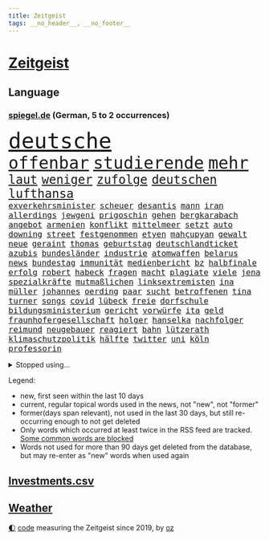 ```yaml
---
title: Zeitgeist
tags: __no_header__, __no_footer__
---
```


# [Zeitgeist](https://oliz.io/zeitgeist/)

## Language

<h3><a href="https://www.spiegel.de" target="_blank">spiegel.de</a> (German, 5 to 2 occurrences)</h3>
<p style="font-family:monospace">
<span style="font-size:32pt"><a href="news_links.html#deutsche" class="current">deutsche</a></span>
<br>
<span style="font-size:25pt"><a href="news_links.html#offenbar" class="current">offenbar</a></span>
<span style="font-size:25pt"><a href="news_links.html#studierende" class="current">studierende</a></span>
<span style="font-size:25pt"><a href="news_links.html#mehr" class="current">mehr</a></span>
<br>
<span style="font-size:18pt"><a href="news_links.html#laut" class="current">laut</a></span>
<span style="font-size:18pt"><a href="news_links.html#weniger" class="current">weniger</a></span>
<span style="font-size:18pt"><a href="news_links.html#zufolge" class="current">zufolge</a></span>
<span style="font-size:18pt"><a href="news_links.html#deutschen" class="current">deutschen</a></span>
<span style="font-size:18pt"><a href="news_links.html#lufthansa" class="current">lufthansa</a></span>
<br>
<span style="font-size:12pt"><a href="news_links.html#exverkehrsminister" class="new">exverkehrsminister</a></span>
<span style="font-size:12pt"><a href="news_links.html#scheuer" class="new">scheuer</a></span>
<span style="font-size:12pt"><a href="news_links.html#desantis" class="current">desantis</a></span>
<span style="font-size:12pt"><a href="news_links.html#mann" class="current">mann</a></span>
<span style="font-size:12pt"><a href="news_links.html#iran" class="current">iran</a></span>
<span style="font-size:12pt"><a href="news_links.html#allerdings" class="current">allerdings</a></span>
<span style="font-size:12pt"><a href="news_links.html#jewgeni" class="current">jewgeni</a></span>
<span style="font-size:12pt"><a href="news_links.html#prigoschin" class="current">prigoschin</a></span>
<span style="font-size:12pt"><a href="news_links.html#gehen" class="current">gehen</a></span>
<span style="font-size:12pt"><a href="news_links.html#bergkarabach" class="current">bergkarabach</a></span>
<span style="font-size:12pt"><a href="news_links.html#angebot" class="current">angebot</a></span>
<span style="font-size:12pt"><a href="news_links.html#armenien" class="current">armenien</a></span>
<span style="font-size:12pt"><a href="news_links.html#konflikt" class="current">konflikt</a></span>
<span style="font-size:12pt"><a href="news_links.html#mittelmeer" class="current">mittelmeer</a></span>
<span style="font-size:12pt"><a href="news_links.html#setzt" class="current">setzt</a></span>
<span style="font-size:12pt"><a href="news_links.html#auto" class="current">auto</a></span>
<span style="font-size:12pt"><a href="news_links.html#downing" class="current">downing</a></span>
<span style="font-size:12pt"><a href="news_links.html#street" class="current">street</a></span>
<span style="font-size:12pt"><a href="news_links.html#festgenommen" class="current">festgenommen</a></span>
<span style="font-size:12pt"><a href="news_links.html#etyen" class="new">etyen</a></span>
<span style="font-size:12pt"><a href="news_links.html#mahçupyan" class="new">mahçupyan</a></span>
<span style="font-size:12pt"><a href="news_links.html#gewalt" class="current">gewalt</a></span>
<span style="font-size:12pt"><a href="news_links.html#neue" class="current">neue</a></span>
<span style="font-size:12pt"><a href="news_links.html#geraint" class="new">geraint</a></span>
<span style="font-size:12pt"><a href="news_links.html#thomas" class="current">thomas</a></span>
<span style="font-size:12pt"><a href="news_links.html#geburtstag" class="current">geburtstag</a></span>
<span style="font-size:12pt"><a href="news_links.html#deutschlandticket" class="current">deutschlandticket</a></span>
<span style="font-size:12pt"><a href="news_links.html#azubis" class="current">azubis</a></span>
<span style="font-size:12pt"><a href="news_links.html#bundesländer" class="current">bundesländer</a></span>
<span style="font-size:12pt"><a href="news_links.html#industrie" class="current">industrie</a></span>
<span style="font-size:12pt"><a href="news_links.html#atomwaffen" class="current">atomwaffen</a></span>
<span style="font-size:12pt"><a href="news_links.html#belarus" class="current">belarus</a></span>
<span style="font-size:12pt"><a href="news_links.html#news" class="current">news</a></span>
<span style="font-size:12pt"><a href="news_links.html#bundestag" class="current">bundestag</a></span>
<span style="font-size:12pt"><a href="news_links.html#immunität" class="current">immunität</a></span>
<span style="font-size:12pt"><a href="news_links.html#medienbericht" class="current">medienbericht</a></span>
<span style="font-size:12pt"><a href="news_links.html#bz" class="new">bz</a></span>
<span style="font-size:12pt"><a href="news_links.html#halbfinale" class="current">halbfinale</a></span>
<span style="font-size:12pt"><a href="news_links.html#erfolg" class="current">erfolg</a></span>
<span style="font-size:12pt"><a href="news_links.html#robert" class="current">robert</a></span>
<span style="font-size:12pt"><a href="news_links.html#habeck" class="current">habeck</a></span>
<span style="font-size:12pt"><a href="news_links.html#fragen" class="current">fragen</a></span>
<span style="font-size:12pt"><a href="news_links.html#macht" class="current">macht</a></span>
<span style="font-size:12pt"><a href="news_links.html#plagiate" class="new">plagiate</a></span>
<span style="font-size:12pt"><a href="news_links.html#viele" class="current">viele</a></span>
<span style="font-size:12pt"><a href="news_links.html#jena" class="current">jena</a></span>
<span style="font-size:12pt"><a href="news_links.html#spezialkräfte" class="current">spezialkräfte</a></span>
<span style="font-size:12pt"><a href="news_links.html#mutmaßlichen" class="current">mutmaßlichen</a></span>
<span style="font-size:12pt"><a href="news_links.html#linksextremisten" class="new">linksextremisten</a></span>
<span style="font-size:12pt"><a href="news_links.html#ina" class="new">ina</a></span>
<span style="font-size:12pt"><a href="news_links.html#müller" class="current">müller</a></span>
<span style="font-size:12pt"><a href="news_links.html#johannes" class="current">johannes</a></span>
<span style="font-size:12pt"><a href="news_links.html#oerding" class="new">oerding</a></span>
<span style="font-size:12pt"><a href="news_links.html#paar" class="current">paar</a></span>
<span style="font-size:12pt"><a href="news_links.html#sucht" class="current">sucht</a></span>
<span style="font-size:12pt"><a href="news_links.html#betroffenen" class="current">betroffenen</a></span>
<span style="font-size:12pt"><a href="news_links.html#tina" class="current">tina</a></span>
<span style="font-size:12pt"><a href="news_links.html#turner" class="new">turner</a></span>
<span style="font-size:12pt"><a href="news_links.html#songs" class="current">songs</a></span>
<span style="font-size:12pt"><a href="news_links.html#covid" class="current">covid</a></span>
<span style="font-size:12pt"><a href="news_links.html#lübeck" class="current">lübeck</a></span>
<span style="font-size:12pt"><a href="news_links.html#freie" class="current">freie</a></span>
<span style="font-size:12pt"><a href="news_links.html#dorfschule" class="new">dorfschule</a></span>
<span style="font-size:12pt"><a href="news_links.html#bildungsministerium" class="current">bildungsministerium</a></span>
<span style="font-size:12pt"><a href="news_links.html#gericht" class="current">gericht</a></span>
<span style="font-size:12pt"><a href="news_links.html#vorwürfe" class="current">vorwürfe</a></span>
<span style="font-size:12pt"><a href="news_links.html#ita" class="new">ita</a></span>
<span style="font-size:12pt"><a href="news_links.html#geld" class="current">geld</a></span>
<span style="font-size:12pt"><a href="news_links.html#fraunhofergesellschaft" class="new">fraunhofergesellschaft</a></span>
<span style="font-size:12pt"><a href="news_links.html#holger" class="current">holger</a></span>
<span style="font-size:12pt"><a href="news_links.html#hanselka" class="new">hanselka</a></span>
<span style="font-size:12pt"><a href="news_links.html#nachfolger" class="current">nachfolger</a></span>
<span style="font-size:12pt"><a href="news_links.html#reimund" class="new">reimund</a></span>
<span style="font-size:12pt"><a href="news_links.html#neugebauer" class="new">neugebauer</a></span>
<span style="font-size:12pt"><a href="news_links.html#reagiert" class="current">reagiert</a></span>
<span style="font-size:12pt"><a href="news_links.html#bahn" class="current">bahn</a></span>
<span style="font-size:12pt"><a href="news_links.html#lützerath" class="current">lützerath</a></span>
<span style="font-size:12pt"><a href="news_links.html#klimaschutzpolitik" class="current">klimaschutzpolitik</a></span>
<span style="font-size:12pt"><a href="news_links.html#hälfte" class="current">hälfte</a></span>
<span style="font-size:12pt"><a href="news_links.html#twitter" class="current">twitter</a></span>
<span style="font-size:12pt"><a href="news_links.html#uni" class="current">uni</a></span>
<span style="font-size:12pt"><a href="news_links.html#köln" class="current">köln</a></span>
<span style="font-size:12pt"><a href="news_links.html#professorin" class="current">professorin</a></span>
</p>
<details>
<summary>Stopped using...</summary>
<p class="former" style="font-size:12pt">
gerüchte(946) dauerhaft(945) chelsea(944) ehemaligen(944) paare(944) arm(943) ausnahmezustand(943) frank(943) aussicht(942) christoph(942) entdeckte(942) fort(942) vorsitzende(942) investoren(941) maßnahme(941) nahmen(941) 2018(940) altes(940) beobachtet(940) hinterher(940) instagram(940) scheidet(940) september(940) staatschef(940) 21(939) alternativen(939) attentat(939) brauchte(939) erfahrungen(939) gemeinde(939) infiziert(939) innenminister(939) mario(939) polens(939) streicht(939) coronakrise(938) einzelnen(938) kennen(938) negativ(938) netflix(938) prominente(938) richten(938) teslachef(938) wehren(938) übergeben(938) normal(937) tötung(937) verlierer(937) version(937) versuchten(937) wirken(937) 22(936) belasten(936) dezember(936) höher(936) jedenfalls(936) langer(936) villa(936) berühmt(935) blickt(935) davor(935) gebraucht(935) sicherheitskräfte(935) woher(935) anbieten(934) bestraft(934) brexit(934) hingegen(934) lüge(934) schlimmsten(934) sperrt(934) springt(934) ursachen(934) vermutet(934) verschwand(934) dürfe(933) erinnern(933) verspielt(933) ermittlern(932) sah(932) oppositionelle(931) reißt(931) trainiert(931) 42(930) bewährungsstrafe(930) käufer(930) stammt(930) dreht(929) entscheidend(929) lernt(929) amerikanischen(928) meint(928) tatverdächtigen(928) jüngere(927) normalität(927) verteidigen(927) 1500(925) gold(924) kabul(923) mecklenburgvorpommern(923) olympische(923) änderungen(923) bundesgerichtshof(922) verbände(922) aufhalten(921) einschätzung(921) erwachsenen(920) bestmarke(918) einiger(918) touristen(916) antrag(915) präsenz(915) rechtsstreit(915) halbe(914) politikerin(914) trug(914) offenbart(913) spitzenreiter(913) engpässe(912) fortsetzung(912) wirbel(912) münster(911) folter(908) tisch(908) unterschrieben(908) kassieren(906) kapitel(904) atomkraft(902) dutzend(902) rutschte(901) thüringer(900) einblick(898) günther(898) geblieben(897) gewarnt(897) sarah(896) erhöhung(894) bewegt(893) kanadas(892) nächstes(890) kontert(887) daheim(885) gebieten(882) marine(880) rache(880) mängel(879) blinken(876) zusätzliche(875) sachen(859) gewinne(839) 95(833) währung(833) autobauer(827) gezielt(819) medaille(795) athen(781) angebote(764) rumänien(761) kubicki(748) höchster(747) interessen(745) finanziert(738) fußballnationalmannschaft(738) trost(734) genossen(711) videoaufnahmen(699) knochen(688) sergej(681) traditionelle(680) auswärtige(677) irre(670) britisches(666) kalte(666) landsleute(651) technischen(649) karrierecoach(644) inszenieren(642) funktionen(625) 400000(623) erkrankte(623) anlage(617) ausfälle(610) mike(610) zorn(606) eindeutig(604) papiere(603) irritiert(600) wachsende(600) fehlender(597) kursieren(585) medwedew(579) bedrängnis(577) gestiegenen(577) verschlechtert(573) halbes(566) aktivitäten(560) weißer(556) verteidiger(554) 41(552) überrollt(549) baldwin(547) oberlandesgericht(546) unserem(532) geringer(530) schusswaffen(530) außenministerium(519) taucht(518) verschiedenen(515) ärztin(514) buschmann(505) eukommissionschefin(502) windräder(501) transport(496) weltbekannt(494) aufgestellt(491) leitete(491) systematisch(486) kahn(485) zusammenhalt(485) euch(468) wagt(467) überraschungen(457) 62(456) heißen(455) flughäfen(452) aufhören(451) zurecht(450) behauptete(447) betreibt(445) verübt(438) ausgeweitet(437) pornos(436) fluss(435) zugenommen(433) ukrainenews(432) sperre(425) stoff(422) dieter(420) marathon(416) kriegsverbrechen(414) mariupol(413) gefangenschaft(412) andrej(405) raser(400) geheiratet(396) ansturm(395) energiekonzerne(395) öffentlicher(395) humor(386) schönen(379) reguläre(377) abgetrieben(375) anschuldigungen(375) niedergeschlagen(362) szenario(362) alec(361) fahrräder(361) abgeschaltet(360) airport(360) franzosen(360) verfassungswidrig(359) falscher(357) mobbing(357) 1200(355) ran(353) ausgebaut(351) zunahme(351) grünenpolitikerin(350) beatles(349) diejenigen(348) fire(347) gelobt(347) riesigen(347) bgh(346) chinesischer(346) exmann(338) paderborn(338) dfbpokals(334) laufender(333) inmitten(328) sprung(328) gegenwart(327) tagsüber(325) turbulenzen(325) missbrauchsvorwürfe(324) youtube(324) justizminister(323) brasilianischen(322) möbel(320) baum(314) rudert(314) beute(311) zusagen(311) beteuert(310) verteilen(310) jemals(309) bundeskartellamt(305) ursprung(305) würdigen(305) einleiten(304) kilo(304) ausgewertet(303) franziska(303) giffey(303) pochen(303) umfang(302) teuersten(301) verkehrsministerium(301) folgten(299) festgenommene(297) streikt(295) trendwende(293) mächtigste(292) schottlands(291) japanischer(289) glänzte(285) offenlegen(285) angehoben(284) gewisse(279) moderator(279) zugverkehr(279) erzürnt(277) gefüllt(277) auszusetzen(274) schlimmeres(273) diktatur(271) beseitigt(269) flüssen(268) selbstbewusstsein(267) verabschiedete(267) garantiert(265) andauernden(261) ganzes(261) schach(261) heikle(260) lebenslange(260) wählte(260) alex(259) klappen(257) biografie(256) sicherer(256) belastungen(251) klettert(249) farben(247) benko(245) nackt(244) preisgekrönte(243) skizziert(243) eingreifen(242) verbündeter(242) kontroverse(241) engen(240) unabhängigen(238) einsteigen(237) umweg(236) sechsten(235) ausgenutzt(233) wüste(233) kranke(232) unbestimmte(231) verbringen(231) atomausstieg(230) juristische(230) aufruhr(229) befreiten(228) vegane(226) kollegin(225) begegnung(224) entschlossenheit(224) psychologin(224) verstorbene(224) ehrung(222) buffalo(221) haustier(221) treibhausgase(220) eingeschaltet(219) co₂ausstoß(218) königshauses(218) penibel(217) abwesenheit(214) erzeugerpreise(212) spaltet(212) enormen(211) nebel(210) forscherinnen(209) bischof(208) bischofskonferenz(208) gräueltaten(208) sparkurs(208) übergewicht(207) geheimdokumente(205) gefangenen(204) rechtfertigt(204) erben(201) mats(200) carter(199) deuten(199) füllkrug(199) niclas(199) rust(199) synagoge(198) nflprofi(197) halyna(196) hutchins(196) kamerafrau(196) teenagerin(196) beschweren(195) entführt(195) leukämie(194) alaska(193) neuheiten(193) schwarzer(193) klimaminister(192) katholischer(191) umbruch(190) harrt(189) rentenalter(189) gefälscht(188) bekenntnis(187) luftangriffe(187) sämtliche(186) fängt(185) obst(184) befragung(183) general(183) genuss(183) schlusslicht(183) beratung(182) loben(182) prangert(182) staatsoper(182) amerikanerin(181) cannabislegalisierung(181) husten(180) journalistenverband(180) ausverkauft(179) volkswirtschaft(179) krankenhausreform(178) inhalten(177) nüchtern(176) aktionäre(175) japanisches(175) schmeißt(171) ausharren(170) comedian(170) finanzaufsicht(170) renner(170) usrepräsentantenhaus(170) wurm(170) autofahrerin(168) bamberg(168) benedikt(167) düpiert(167) miles(167) stimmten(167) uskongress(167) fing(166) plastik(166) verborgen(166) bertelsmann(165) gefallenen(165) trotzen(165) verschicken(165) zew(165) arbeiterklasse(164) enttarnt(164) verdoppeln(164) zerschlagen(164) rennens(161) roland(160) ungehorsam(160) überwacht(160) wagnergruppe(159) echter(158) handlungen(158) hsvprofi(158) stereotype(158) vušković(158) bundesverdienstkreuz(157) männlich(157) bestellen(156) langfristige(156) bafin(155) gipfeltreffen(155) bahnverkehr(154) enthüllungen(153) geldhaus(152) gesetzliche(151) leeren(151) servieren(151) usmilitärs(151) vorkommen(151) sportgeschichte(150) tvmoderatorin(150) vorverkauf(150) eingerichtet(149) geschwiegen(149) dunkelheit(148) usjournalist(148) warnstreik(148) elternzeit(147) verbrennungen(147) aggressiver(146) besitzen(146) einsatzkräften(146) internationalem(145) weltmeisterschaften(145) jahresbeginn(144) totale(144) schwimmbädern(143) erstickt(142) gewässern(142) workation(142) abgewiesen(141) dritter(141) hauptstadtflughafen(141) parkplatz(141) satt(141) stürmen(141) ussanktionen(141) 64(140) plötzlichen(140) bundesrechnungshof(139) reformieren(139) geschätzt(138) entsendung(137) opferzahl(137) 70000(136) legendäre(136) vätern(136) beheben(135) faschisten(135) flüchtete(135) gefälschten(135) philadelphia(134) streitkräften(134) gebet(133) prangern(133) streamingdienst(133) unglaublich(133) abbott(132) hecking(132) axelspringerverlag(131) praxis(131) verkehrspolitik(131) aufholjagden(130) biontech(130) klüger(130) vorherige(130) überfüllt(129) schlagerstar(128) ziviler(128) nachthimmel(127) besonderer(126) eva(126) sportjournalist(126) waffenrecht(126) verdreifacht(125) volkspartei(124) exchef(123) luftverschmutzung(123) hai(122) hinkt(122) tiefgarage(122) verlassene(122) ludwigshafen(121) schatz(121) ausstand(120) knall(120) parteiausschluss(120) flugabwehrsystem(119) mächtig(119) niederschlag(119) satellitenbild(119) schliche(119) zufällig(119) einmarsch(118) kriegsschiffe(118) tanzt(118) versinken(118) ersatzfreiheitsstrafen(117) berufungsverfahren(115) meditation(115) sechsmal(115) verfolger(114) baubranche(113) leichnam(113) abgesichert(112) krakau(112) lebenslauf(112) unschuld(112) initiative(111) mitgerissen(111) rettungswagen(111) todesopfern(111) desinteresse(110) franco(110) gesammelt(110) miete(110) minderjährigen(110) bewahren(109) fahrschein(109) anhörung(108) stoppten(108) unosicherheitsrat(108) heimatland(107) beschwört(106) handballer(106) neujahrstag(106) reserve(106) verleumdung(106) veröffentlichten(106) ampelbündnis(105) bills(105) bänke(105) damar(105) hamlin(105) herzstillstand(105) befehl(104) bildungsungerechtigkeit(104) notaufnahmen(104) ausdruck(103) flaschen(103) wikipedia(103) gemessen(102) lithium(102) rettungsdienst(101) schneepflug(101) wiederholte(101) eigentum(100) elena(100) islamistischen(100) komplizierte(100) teich(99) verdienten(99) burkina(98) faso(98) orbit(98) bohlen(97) moralischen(97) gewicht(96) schritten(96) verbindliche(96) abwanderung(95) losgegangen(95) ramstein(95) gelangt(94) genötigt(94) swetlana(94) zusätzlicher(94) birkenstock(93) winken(93) anzusehen(92) beleidigte(92) dame(92) rentenreform(92) aufbruch(91) büste(91) hilfreich(91) landwirtschaftsminister(91) streiktage(91) 47jährige(90) achtsamkeit(90) beispiele(90) nacktfotos(90) zubehör(90) berlinbrandenburg(89) finnlands(89) juventus(89) mumifizierte(89) playlist(89) siegessicher(89) augenzeugin(88) botschafters(88) fahrlässiger(88) hunderter(88) raketentreffer(88) regierungsvertreter(88) zurückgelegt(88) abramspanzer(87) abramspanzern(87) anderswo(87) bienen(87) building(87) bundesverteidigungsminister(87) festangestellte(87) gramm(87) ineffizient(87) tagesspiegels(87) verspielen(87) vorzubereiten(87) agrarminister(86) dicken(86) döpfner(86) juice(86) kansas(86) lokalrivalen(86) prüde(86) schneepflugunfall(86) angemeldet(85) angezündet(85) eagles(85) gelockt(85) green(85) offenbaren(85) pendeln(85) annahmen(84) josip(84) laufbahn(84) milliardäre(84) allerlei(83) bewertet(83) ingolstadt(83) spiegelspitzengespräch(83) 480(82) beitritt(82) ehesten(82) kürze(82) miliz(82) wahlomat(82) abgehalten(81) abiturienten(81) beilegen(81) delikte(81) jährt(81) messerangriffs(81) ukrainern(81) bessert(80) kunststoff(80) parteispitze(80) reisten(80) versand(80) wirtschaftssenatorin(80) aufgegriffen(79) kolumbianischen(79) realitätscheck(79) reiz(79) ritual(79) verwunderung(79) bataillon(78) beanstandet(78) einsatzes(78) geburtsklinik(78) gleichgeschlechtliche(78) hiphop(78) nachträglich(78) ungesund(78) waffengesetze(78) zahlende(78) ankündigt(77) berlinkreuzberg(77) blauer(77) bundesligageschichte(77) dröge(77) protokolle(77) filialnetz(76) positiver(76) rostock(76) umgerechnet(76) vermittler(76) 58jährige(75) anpassen(75) ballett(75) chile(75) fredrich(75) irist(75) katapultgründer(75) rettenden(75) reuter(75) vertreibt(75) atmen(74) ausgrabungen(74) bestritt(74) bundesbürger(74) greifswald(74) makler(74) währte(74) aktionären(73) disqualifiziert(73) knacken(73) socialmediaplattformen(73) souveränität(73) strahlende(73) wider(73) ausschluss(72) betrieblichen(72) langsame(72) objekt(72) siebenjähriger(72) tsg(72) topmodel(71) behinderte(70) entkräftet(70) entschlossen(70) erholt(70) feinstaub(70) nicolaus(70) stolpert(70) willkürlich(70) genfer(69) kapstadt(69) kaufte(69) nationalsozialistischen(69) untergrunds(69) 42jähriger(68) brigitte(68) kurzfristiger(68) ss(68) verdichef(68) verglichen(68) werneke(68) bewerten(67) doof(67) dorthin(67) erdboden(67) krebskranke(67) kritikerin(67) notwehr(67) retourkutsche(67) sensoren(67) topdiplomat(67) vollständiger(67) ballettchef(66) begründungen(66) hurts(66) jalen(66) natochef(66) sofern(66) verbrenneraus(66) bundesvorstand(65) diäten(65) eigenschaft(65) erklärungsnöte(65) marina(65) schwangerschaftsabbrüche(65) durchquert(64) enthauptet(64) immobilienbranche(64) scheidung(64) schoa(64) traditionsverein(64) warb(64) zwickau(64) abzulegen(63) amokfahrt(63) berlinern(63) hässliches(63) kurfürstendamm(63) saufen(63) schwimmbad(63) warschauer(63) zogen(63) belohnung(62) größerer(62) heimsieg(62) krachen(62) landtagsabgeordneter(62) mediengruppe(62) preisaufschläge(62) runder(62) schusswaffe(62) anhand(61) captain(61) hintereinander(61) muttersprache(61) samsung(61) spiegelranking(61) vage(61) wirbeln(61) zelebriert(61) aldi(60) bildungsministerin(60) chat(60) christophe(60) derer(60) galtier(60) hitlertagebücher(60) mannschaftsbus(60) zukünftig(60) zweieinhalb(60) betriebsrente(59) erschien(59) gurken(59) kreativ(59) obduziert(59) peugeot(59) pickups(59) elite(58) jünger(58) mischung(58) o’connell(58) prosiebenshow(58) ruht(58) sixties(58) weitreichenden(58) bärin(57) heinz(57) mobilisiert(57) staatlich(57) abzubauen(56) erinnerungsstücke(56) geschwindigkeitskontrollen(56) hilfsbereitschaft(56) kais(56) kämpften(56) saied(56) sicherheitspolitik(56) verschleppung(56) windenergie(56) wmmedaillen(56) barron(55) familienmitglieder(55) fulda(55) kuriosem(55) manhattan(55) up(55) angeschlossen(54) berufe(54) gefälschte(54) jose(54) reicher(54) reum(54) tunesische(54) unterzeichnet(54) /(53) beeinflussen(53) kindergrundsicherung(53) militärlager(53) 45jähriger(52) insolvent(52) kippte(52) sacramento(52) schiffbrüchige(52) abtreibungspille(51) eingenommen(51) einmalzahlung(51) euabgeordneten(51) fälschungen(51) gehaltsunterschiede(51) landesparteitag(51) loszuwerden(51) mifepriston(51) rebellion(51) umzugehen(51) 2001(50) anbau(50) aschaffenburg(50) jakarta(50) lehfeldt(50) pokalfinale(50) schauspiel(50) tabellenplatz(50) amerikanisches(49) bevorstehenden(49) hollywoodstar(49) springerverlag(49) süßwarenhersteller(49) umgarnt(49) xinjiang(49) erfolgen(48) hof(48) stimmungsbarometer(48) bildschirm(47) derjenigen(47) geheimnisvolle(47) mrnaimpfstoffen(47) rechtsgutachten(47) schwersten(47) verarbeitete(47) wach(47) anstrengungen(46) einigkeit(46) satellitendaten(46) vertuschung(46) amoktat(45) einstiger(45) hässlichkeit(45) jupiter(45) sanierung(45) dreißigerjahren(44) erweitern(44) industriebetriebe(44) notlanden(44) raketeneinschlag(44) reisenden(44) smart(44) überfordern(44) entzündet(43) hochverrats(43) recycelt(43) özdemirs(43) alabama(42) angelegenheit(42) lehrerverband(42) musical(42) pogačar(42) russlandgeschäft(42) tadej(42) verwirrt(42) zerlegt(42) berset(41) gekonnt(41) hansa(41) moratorium(41) störungen(41) umweltministerium(41) holland(40) jungfernflug(40) kollabiert(40) kostenlosen(40) schauspielers(40) superreiche(40) veto(40) edin(39) eingreift(39) geknackt(39) schmiergeldzahlungen(39) spacexrakete(39) tarifparteien(39) alarmierte(38) goldschatz(38) kernenergie(38) mandatsträgerbeiträge(38) mannheim(38) passant(38) pille(38) überdosis(38) adaption(37) antiker(37) nominierten(37) rohstoff(37) umland(37) zinssatz(37) engstem(36) flop(36) machtdemonstration(36) überlegener(36) dominic(35) fußballfan(35) gewaltiger(35) großvater(35) kleinkind(35) klimaschutzziele(35) raab(35) solarstrom(35) unverändert(35) dauernden(34) dieselkläger(34) kreative(34) notübernahme(34) panische(34) sperrte(34) western(34) machtwort(33) ostukrainischen(33) springerchef(33) stiftet(33) sunaks(33) taumelnden(33) umgekippt(33) umplanen(33) campus(32) koreanische(32) lobte(32) nervös(32) pierre(32) rage(32) daniil(31) getrennte(31) heißhunger(31) malte(31) verhaften(31) 13jährige(30) angeschossen(30) behindern(30) fastenmonat(30) großmanöver(30) interessenkonflikte(30) justizumbau(30) rob(30) trainerwechsel(30) wellblechhütten(30) attila(29) betrunkene(29) eingriffs(29) gastkommentar(29) grüße(29) musliminnen(29) regionalverkehr(29) sané(29) 1961(28) beharrt(28) chan(28) dopings(28) erteilen(28) fündig(28) landesminister(28) moore(28) notfahrplan(28) euweit(27) hack(27) lebensgefährtin(27) owen(27) stabilisieren(27) taiwans(27) verbilligt(27) angepasst(26) bevorzugt(26) kraftwerk(26) labour(26) unkompliziert(26) weicht(26) angelegten(25) erschöpft(25) fernzüge(25) mitbegründer(25) tuchels(25) umweltfreundliche(25) verwickelt(25) 2500(24) alexey(24) antikriegsbild(24) basiert(24) gasheizung(24) mascha(24) moskaljow(24) plädoyer(24) streiktag(24) trek(24) vereint(24) getreide(23) jemen(23) nachnamen(23) randalieren(23) stabilität(23) zurückgetreten(23) abgerissen(22) dauerfeuer(22) einjährige(22) kannibalen(22) kragen(22) lappalien(22) nähern(22) photo(22) press(22) rekrutierung(22) balearen(21) dutzender(21) konkret(21) legalisieren(21) maxim(21) oper(21) sportgerichtshof(21) spätere(21) ausführung(20) auszubildende(20) britta(20) droge(20) großkreuz(20) innenstädte(20) knappes(20) personelle(20) sauberer(20) spdbasis(20) strafkolonie(20) backt(19) claus(19) fertigung(19) inhaftierung(19) aufschwung(18) einnahmequellen(18) kräftige(18) usarmee(18) verifikationshäkchen(18) blutigen(17) edelmetall(17) eiszeit(17) erfolgreicher(17) flandernrundfahrt(17) geistlicher(17) gräfenhausen(17) sponsor(17) transfersperre(17) womit(17) anklageerhebung(16) beweis(16) familienstartzeit(16) flatiron(16) gamer(16) lukaku(16) neffe(16) rasante(16) romelu(16) vertragsbruch(16) 86jährige(15) butscha(15) clan(15) filz(15) hannoverschen(15) landeten(15) lapsus(15) längste(15) mittelfristig(15) 49eurotickets(14) abouchaker(14) abtrünnigen(14) altstadt(14) annkatrin(14) arafat(14) bedeutender(14) eigentor(14) erschreckt(14) geforscht(14) jogger(14) keinerlei(14) masked(14) singer(14) tabelle(14) verdanken(14) bar(13) blogger(13) bündnispartner(13) gewalttätig(13) passte(13) raststätte(13) schlägertrupp(13) southampton(13) turin(13) unbeeindruckt(13) weinheim(13) angefochten(12) freundes(12) geleakte(12) geschäftsklima(12) goldmünzen(12) spediteur(12) usdokumente(12) winterspiele(12) campingplatz(11) chatnachrichten(11) kernkraftwerke(11) kidnapper(11) rückeroberungen(11) taiwanfrage(11) texanischer(11) vergleiche(11)
</p>
</details>
<p>Legend:
<ul>
<li><span class="new">new</span>, first seen within the last 10 days</li>
<li><span class="current">current</span>, regular topical words used in the news, not "new", not "former"</li>
<li><span class="former">former(days span relevant)</span>, not used in the last 30 days, but still re-occurring enough to not get deleted</li>
<li>Only words which occurred at least twice in the RSS feed are tracked. <a href="language/filters.py">Some common words are blocked</a></li>
<li>Words not used for more than 90 days get deleted from the database, but may re-enter as "new" words when used again</li>
</ul>
</p>

## [Investments](investments.html)[.csv](investments.csv)

## [Weather](weather.html)

<footer>
<a href="javascript:toggleTheme()" class="nav">🌓</a>
<a href="https://github.com/ooz/zeitgeist">code</a> measuring the Zeitgeist since 2019, by <a href="https://oliz.io">oz</a>
</footer>
